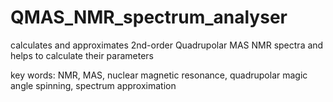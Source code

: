 # QMAS_NMR_spectrum_analyser
calculates and approximates 2nd-order Quadrupolar MAS NMR spectra and helps to calculate their parameters

key words: NMR, MAS, nuclear magnetic resonance, quadrupolar magic angle spinning, spectrum approximation
